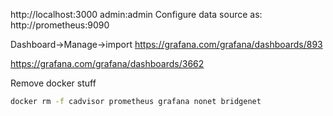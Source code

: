 http://localhost:3000
admin:admin
Configure data source as: http://prometheus:9090

Dashboard->Manage->import
https://grafana.com/grafana/dashboards/893

https://grafana.com/grafana/dashboards/3662


Remove docker stuff
```sh
docker rm -f cadvisor prometheus grafana nonet bridgenet
```